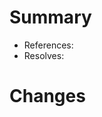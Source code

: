 # Summary

- References:
- Resolves:

# Changes

<!--
## Screenshots

|Before|After|
|:-:|:-:|
|||
-->

